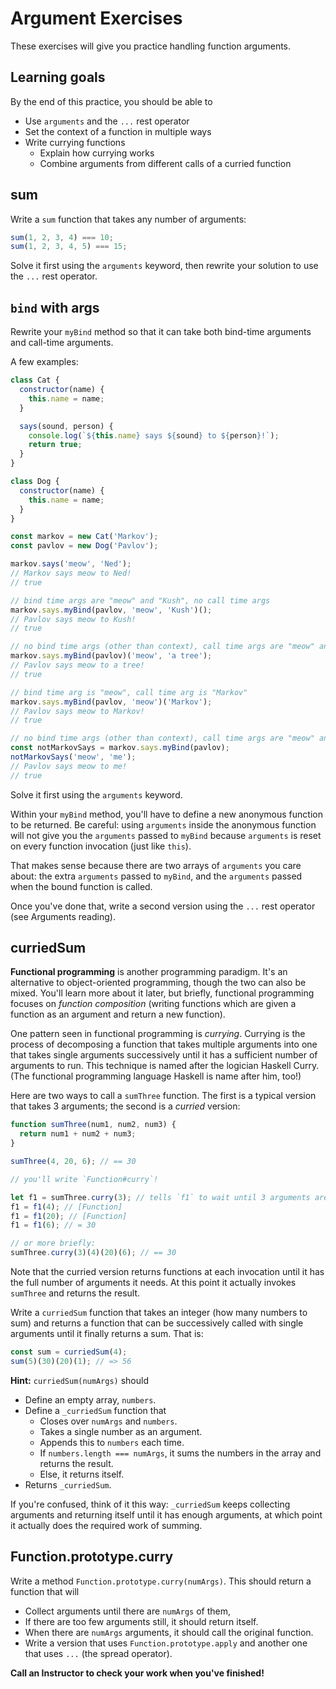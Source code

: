 # Argument Exercises

These exercises will give you practice handling function arguments.

## Learning goals

By the end of this practice, you should be able to

- Use `arguments` and the `...` rest operator
- Set the context of a function in multiple ways
- Write currying functions
  - Explain how currying works
  - Combine arguments from different calls of a curried function

## sum

Write a `sum` function that takes any number of arguments:

```js
sum(1, 2, 3, 4) === 10;
sum(1, 2, 3, 4, 5) === 15;
```

Solve it first using the `arguments` keyword, then rewrite your solution to use
the `...` rest operator.

## `bind` with args

Rewrite your `myBind` method so that it can take both bind-time arguments and
call-time arguments.

A few examples:

```javascript
class Cat {
  constructor(name) {
    this.name = name;
  }

  says(sound, person) {
    console.log(`${this.name} says ${sound} to ${person}!`);
    return true;
  }
}

class Dog {
  constructor(name) {
    this.name = name;
  }
}

const markov = new Cat('Markov');
const pavlov = new Dog('Pavlov');

markov.says('meow', 'Ned');
// Markov says meow to Ned!
// true

// bind time args are "meow" and "Kush", no call time args
markov.says.myBind(pavlov, 'meow', 'Kush')();
// Pavlov says meow to Kush!
// true

// no bind time args (other than context), call time args are "meow" and "a tree"
markov.says.myBind(pavlov)('meow', 'a tree');
// Pavlov says meow to a tree!
// true

// bind time arg is "meow", call time arg is "Markov"
markov.says.myBind(pavlov, 'meow')('Markov');
// Pavlov says meow to Markov!
// true

// no bind time args (other than context), call time args are "meow" and "me"
const notMarkovSays = markov.says.myBind(pavlov);
notMarkovSays('meow', 'me');
// Pavlov says meow to me!
// true
```

Solve it first using the `arguments` keyword.

Within your `myBind` method, you'll have to define a new anonymous function to
be returned. Be careful: using `arguments` inside the anonymous function will
not give you the `arguments` passed to `myBind` because `arguments` is reset on
every function invocation (just like `this`).

That makes sense because there are two arrays of `arguments` you care about:
the extra `arguments` passed to `myBind`, and the `arguments` passed when the
bound function is called.

Once you've done that, write a second version using the `...` rest operator (see
Arguments reading).

## curriedSum

**Functional programming** is another programming paradigm. It's an alternative
to object-oriented programming, though the two can also be mixed. You'll learn
more about it later, but briefly, functional programming focuses on _function
composition_ (writing functions which are given a function as an argument and
return a new function).

One pattern seen in functional programming is _currying_. Currying is the
process of decomposing a function that takes multiple arguments into one that
takes single arguments successively until it has a sufficient number of
arguments to run. This technique is named after the logician Haskell Curry. (The
functional programming language Haskell is name after him, too!)

Here are two ways to call a `sumThree` function. The first is a typical version
that takes 3 arguments; the second is a _curried_ version:

```javascript
function sumThree(num1, num2, num3) {
  return num1 + num2 + num3;
}

sumThree(4, 20, 6); // == 30

// you'll write `Function#curry`!

let f1 = sumThree.curry(3); // tells `f1` to wait until 3 arguments are given before running `sumThree`
f1 = f1(4); // [Function]
f1 = f1(20); // [Function]
f1 = f1(6); // = 30

// or more briefly:
sumThree.curry(3)(4)(20)(6); // == 30
```

Note that the curried version returns functions at each invocation until it has
the full number of arguments it needs. At this point it actually invokes
`sumThree` and returns the result.

Write a `curriedSum` function that takes an integer (how many numbers to sum)
and returns a function that can be successively called with single arguments
until it finally returns a sum. That is:

```javascript
const sum = curriedSum(4);
sum(5)(30)(20)(1); // => 56
```

**Hint:** `curriedSum(numArgs)` should

- Define an empty array, `numbers`.
- Define a `_curriedSum` function that
  - Closes over `numArgs` and `numbers`.
  - Takes a single number as an argument.
  - Appends this to `numbers` each time.
  - If `numbers.length === numArgs`, it sums the numbers in the array and
    returns the result.
  - Else, it returns itself.
- Returns `_curriedSum`.

If you're confused, think of it this way: `_curriedSum` keeps collecting
arguments and returning itself until it has enough arguments, at which point it
actually does the required work of summing.

## Function.prototype.curry

Write a method `Function.prototype.curry(numArgs)`. This should return a
function that will

- Collect arguments until there are `numArgs` of them,
- If there are too few arguments still, it should return itself.
- When there are `numArgs` arguments, it should call the original function.
- Write a version that uses `Function.prototype.apply` and another one that uses
  `...` (the spread operator).

**Call an Instructor to check your work when you've finished!**
